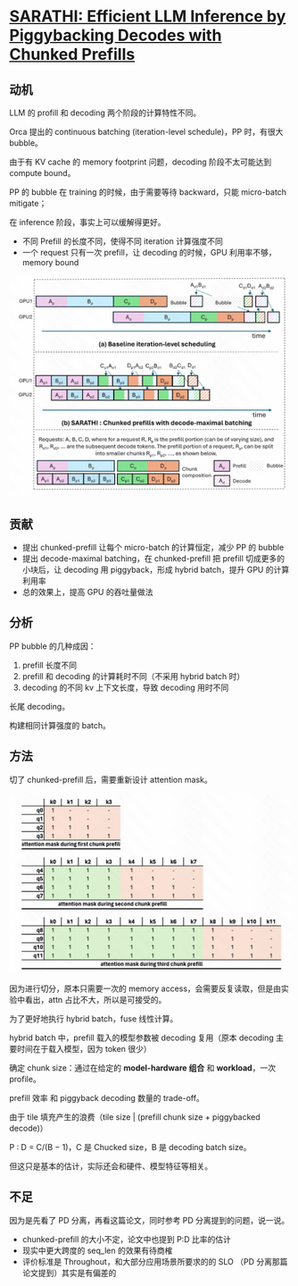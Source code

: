 # [SARATHI: Efficient LLM Inference by Piggybacking Decodes with Chunked Prefills](https://arxiv.org/pdf/2308.16369)

## 动机

LLM 的 profill 和 decoding 两个阶段的计算特性不同。

Orca 提出的 continuous batching (iteration-level schedule)，PP 时，有很大 bubble。

由于有 KV cache 的 memory footprint 问题，decoding 阶段不太可能达到 compute bound。

PP 的 bubble 在 training 的时候，由于需要等待 backward，只能 micro-batch mitigate；

在 inference 阶段，事实上可以缓解得更好。

- 不同 Prefill 的长度不同，使得不同 iteration 计算强度不同
- 一个 request 只有一次 prefill，让 decoding 的时候，GPU 利用率不够，memory bound

![PP bubble](image/STRATHI/1756887557772.png)

## 贡献

- 提出 chunked-prefill 让每个 micro-batch 的计算恒定，减少 PP 的 bubble
- 提出 decode-maximal batching，在 chunked-prefill 把 prefill 切成更多的小块后，让 decoding 用 piggyback，形成 hybrid batch，提升 GPU 的计算利用率
- 总的效果上，提高 GPU 的吞吐量做法

## 分析

PP bubble 的几种成因：

1. prefill 长度不同
2. prefill 和 decoding 的计算耗时不同（不采用 hybrid batch 时）
3. decoding 的不同 kv 上下文长度，导致 decoding 用时不同

长尾 decoding。

构建相同计算强度的 batch。

## 方法

切了 chunked-prefill 后，需要重新设计 attention mask。

![attention mask](image/STRATHI/1756889669044.png)

因为进行切分，原本只需要一次的 memory access，会需要反复读取，但是由实验中看出，attn 占比不大，所以是可接受的。

为了更好地执行 hybrid batch，fuse 线性计算。

hybrid batch 中，prefill 载入的模型参数被 decoding 复用（原本 decoding 主要时间在于载入模型，因为 token 很少）

确定 chunk size：通过在给定的 **model-hardware 组合** 和 **workload**，一次 profile。

prefill 效率 和 piggyback decoding 数量的 trade-off。

由于 tile 填充产生的浪费（tile size | (prefill chunk size + piggybacked decode)）

P : D = C/(B − 1)，C 是 Chucked size，B 是 decoding batch size。

但这只是基本的估计，实际还会和硬件、模型特征等相关。

## 不足

因为是先看了 PD 分离，再看这篇论文，同时参考 PD 分离提到的问题，说一说。

- chunked-prefill 的大小不定，论文中也提到 P:D 比率的估计
- 现实中更大跨度的 seq_len 的效果有待商榷
- 评价标准是 Throughout，和大部分应用场景所要求的的 SLO （PD 分离那篇论文提到）其实是有偏差的
